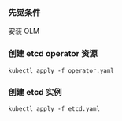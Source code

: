 ### 先觉条件

安装 OLM

### 创建 etcd operator 资源

	kubectl apply -f operator.yaml

### 创建 etcd 实例

	kubectl apply -f etcd.yaml

